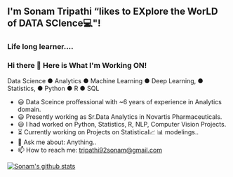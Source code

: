 ## I'm Sonam Tripathi “likes to EXplore the WorLD of DATA SCIence💻"! 

### Life long learner....

### Hi there 👋  Here is What I'm Working ON!
Data Science ● Analytics ● Machine Learning ● Deep Learning, ● Statistics, ● Python ● R ● SQL

- 😃 Data Sceince proffessional with ~6 years of experience in Analytics domain.
- 😃 Presently working as Sr.Data Analytics in Novartis Pharmaceuticals.
- 😃 I had worked on Python, Statistics, R, NLP, Computer Vision Projects. 
- ⏳ Currently working on Projects on Statistical📈 📊 modelings..
- 💬 Ask me about: Anything..
- 📫 How to reach me: tripathi92sonam@gmail.com

[![Sonam's github stats](https://github-readme-stats.vercel.app/api?username=sonamtripathi)](https://github.com/sonamtripathi/github-readme-stats)

